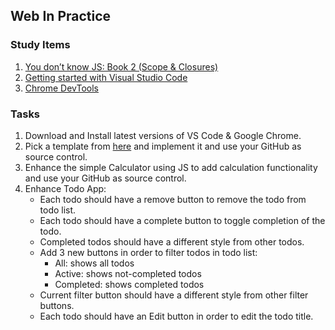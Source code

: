 ## Web In Practice

### Study Items  <!-- omit in toc -->
1. [You don’t know JS: Book 2 (Scope & Closures)](https://github.com/getify/You-Dont-Know-JS/blob/master/scope%20&%20closures/README.md#you-dont-know-js-scope--closures)
2. [Getting started with Visual Studio Code](https://code.visualstudio.com/docs/introvideos/basics)
3. [Chrome DevTools](https://developers.google.com/web/tools/chrome-devtools/)

### Tasks  <!-- omit in toc -->

   1. Download and Install latest versions of VS Code & Google Chrome. 
   2. Pick a template from [here](https://colorlib.com/wp/free-html5-admin-dashboard-templates/) and implement it and use your GitHub as source control.
   3. Enhance the simple Calculator using JS to add calculation functionality and use your GitHub as source control.
   4. Enhance Todo App:
      - Each todo should have a remove button to remove the todo from todo list.
      - Each todo should have a complete button to toggle completion of the todo. 
      - Completed todos should have a different style from other todos.
      - Add 3 new buttons in order to filter todos in todo list:
         - All: shows all todos
         - Active: shows not-completed todos
         - Completed: shows completed todos
      - Current filter button should have a different style from other filter buttons.
      - Each todo should have an Edit button in order to edit the todo title.
